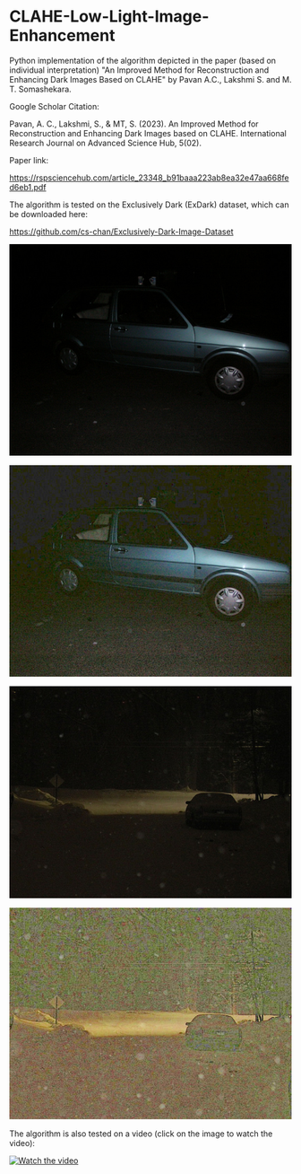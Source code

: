 # CLAHE-Low-Light-Image-Enhancement

Python implementation of the algorithm depicted in the paper (based on individual interpretation) "An Improved Method for Reconstruction and Enhancing Dark Images Based on CLAHE" by Pavan A.C., Lakshmi S. and M. T. Somashekara.


Google Scholar Citation:

Pavan, A. C., Lakshmi, S., & MT, S. (2023). An Improved Method for Reconstruction and Enhancing Dark Images based on CLAHE. International Research Journal on Advanced Science Hub, 5(02).


Paper link:

https://rspsciencehub.com/article_23348_b91baaa223ab8ea32e47aa668fed6eb1.pdf


The algorithm is tested on the Exclusively Dark (ExDark) dataset, which can be downloaded here:

https://github.com/cs-chan/Exclusively-Dark-Image-Dataset

![Original Car Image](assets/2015_02458.jpg)


![Enhanced Car Image](assets/2015_02458_enhanced.jpg)


![Original Car Image](assets/2015_02463.jpg)


![Enhanced Car Image](assets/2015_02463_enhanced.jpg)


The algorithm is also tested on a video (click on the image to watch the video):

[![Watch the video](https://img.youtube.com/vi/yE-fAcMAvpE/hqdefault.jpg)](https://www.youtube.com/embed/yE-fAcMAvpE)


